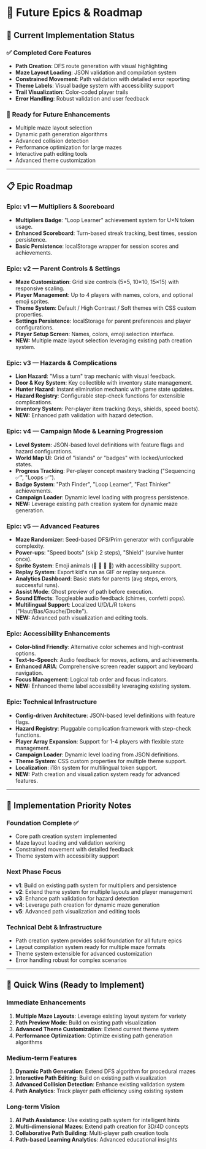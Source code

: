 # 🚀 Future Epics & Roadmap

## 🎯 Current Implementation Status

### ✅ **Completed Core Features**
- **Path Creation**: DFS route generation with visual highlighting
- **Maze Layout Loading**: JSON validation and compilation system
- **Constrained Movement**: Path validation with detailed error reporting
- **Theme Labels**: Visual badge system with accessibility support
- **Trail Visualization**: Color-coded player trails
- **Error Handling**: Robust validation and user feedback

### 🚀 **Ready for Future Enhancements**
- Multiple maze layout selection
- Dynamic path generation algorithms
- Advanced collision detection
- Performance optimization for large mazes
- Interactive path editing tools
- Advanced theme customization

---

## 📋 Epic Roadmap

### Epic: v1 — Multipliers & Scoreboard
* **Multipliers Badge**: "Loop Learner" achievement system for U×N token usage.
* **Enhanced Scoreboard**: Turn-based streak tracking, best times, session persistence.
* **Basic Persistence**: localStorage wrapper for session scores and achievements.

### Epic: v2 — Parent Controls & Settings
* **Maze Customization**: Grid size controls (5×5, 10×10, 15×15) with responsive scaling.
* **Player Management**: Up to 4 players with names, colors, and optional emoji sprites.
* **Theme System**: Default / High Contrast / Soft themes with CSS custom properties.
* **Settings Persistence**: localStorage for parent preferences and player configurations.
* **Player Setup Screen**: Names, colors, emoji selection interface.
* **NEW:** Multiple maze layout selection leveraging existing path creation system.

### Epic: v3 — Hazards & Complications
* **Lion Hazard**: "Miss a turn" trap mechanic with visual feedback.
* **Door & Key System**: Key collectible with inventory state management.
* **Hunter Hazard**: Instant elimination mechanic with game state updates.
* **Hazard Registry**: Configurable step-check functions for extensible complications.
* **Inventory System**: Per-player item tracking (keys, shields, speed boots).
* **NEW:** Enhanced path validation with hazard detection.

### Epic: v4 — Campaign Mode & Learning Progression
* **Level System**: JSON-based level definitions with feature flags and hazard configurations.
* **World Map UI**: Grid of "islands" or "badges" with locked/unlocked states.
* **Progress Tracking**: Per-player concept mastery tracking ("Sequencing ✅", "Loops ✅").
* **Badge System**: "Path Finder", "Loop Learner", "Fast Thinker" achievements.
* **Campaign Loader**: Dynamic level loading with progress persistence.
* **NEW:** Leverage existing path creation system for dynamic maze generation.

### Epic: v5 — Advanced Features
* **Maze Randomizer**: Seed-based DFS/Prim generator with configurable complexity.
* **Power-ups**: "Speed boots" (skip 2 steps), "Shield" (survive hunter once).
* **Sprite System**: Emoji animals (🐰 🐢 🐯 🐸) with accessibility support.
* **Replay System**: Export kid's run as GIF or replay sequence.
* **Analytics Dashboard**: Basic stats for parents (avg steps, errors, successful runs).
* **Assist Mode**: Ghost preview of path before execution.
* **Sound Effects**: Toggleable audio feedback (chimes, confetti pops).
* **Multilingual Support**: Localized U/D/L/R tokens ("Haut/Bas/Gauche/Droite").
* **NEW:** Advanced path visualization and editing tools.

### Epic: Accessibility Enhancements
* **Color-blind Friendly**: Alternative color schemes and high-contrast options.
* **Text-to-Speech**: Audio feedback for moves, actions, and achievements.
* **Enhanced ARIA**: Comprehensive screen reader support and keyboard navigation.
* **Focus Management**: Logical tab order and focus indicators.
* **NEW:** Enhanced theme label accessibility leveraging existing system.

### Epic: Technical Infrastructure
* **Config-driven Architecture**: JSON-based level definitions with feature flags.
* **Hazard Registry**: Pluggable complication framework with step-check functions.
* **Player Array Expansion**: Support for 1-4 players with flexible state management.
* **Campaign Loader**: Dynamic level loading from JSON definitions.
* **Theme System**: CSS custom properties for multiple theme support.
* **Localization**: i18n system for multilingual token support.
* **NEW:** Path creation and visualization system ready for advanced features.

---

## 🎯 Implementation Priority Notes

### **Foundation Complete** ✅
- Core path creation system implemented
- Maze layout loading and validation working
- Constrained movement with detailed feedback
- Theme system with accessibility support

### **Next Phase Focus**
- **v1**: Build on existing path system for multipliers and persistence
- **v2**: Extend theme system for multiple layouts and player management
- **v3**: Enhance path validation for hazard detection
- **v4**: Leverage path creation for dynamic maze generation
- **v5**: Advanced path visualization and editing tools

### **Technical Debt & Infrastructure**
- Path creation system provides solid foundation for all future epics
- Layout compilation system ready for multiple maze formats
- Theme system extensible for advanced customization
- Error handling robust for complex scenarios

---

## 🚀 Quick Wins (Ready to Implement)

### **Immediate Enhancements**
1. **Multiple Maze Layouts**: Leverage existing layout system for variety
2. **Path Preview Mode**: Build on existing path visualization
3. **Advanced Theme Customization**: Extend current theme system
4. **Performance Optimization**: Optimize existing path generation algorithms

### **Medium-term Features**
1. **Dynamic Path Generation**: Extend DFS algorithm for procedural mazes
2. **Interactive Path Editing**: Build on existing path visualization
3. **Advanced Collision Detection**: Enhance existing validation system
4. **Path Analytics**: Track player path efficiency using existing system

### **Long-term Vision**
1. **AI Path Assistance**: Use existing path system for intelligent hints
2. **Multi-dimensional Mazes**: Extend path creation for 3D/4D concepts
3. **Collaborative Path Building**: Multi-player path creation tools
4. **Path-based Learning Analytics**: Advanced educational insights

